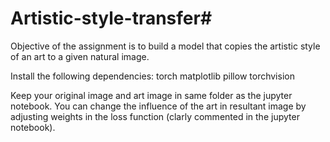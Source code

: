 # Artistic-style-transfer#

Objective of the assignment is to build a model that copies the artistic style of an art to a given natural image.

Install the following dependencies:
torch
matplotlib
pillow
torchvision

Keep your original image and art image in same folder as the jupyter notebook.
You can change the influence of the art in resultant image by adjusting weights in the loss function (clarly commented in the jupyter notebook).
